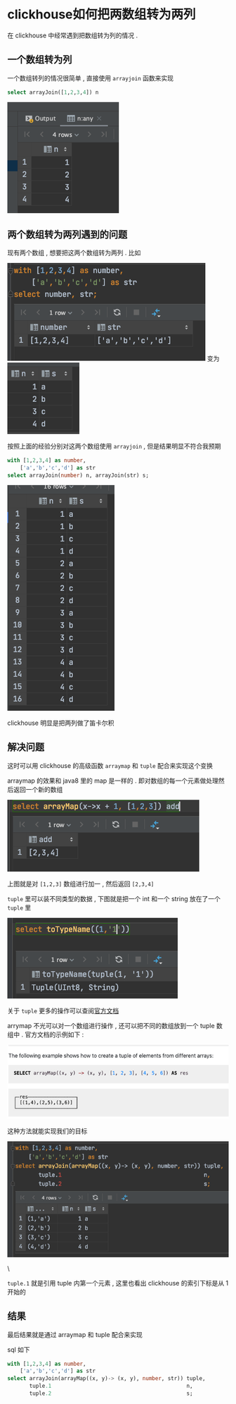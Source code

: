 # clickhouse如何把两数组转为两列


在 clickhouse 中经常遇到把数组转为列的情况 . 

## 一个数组转为列

一个数组转列的情况很简单 , 直接使用 `arrayjoin` 函数来实现

```sql
select arrayJoin([1,2,3,4]) n
```

![image-20200904154153887](image-20200904154153887.png)



## 两个数组转为两列遇到的问题

现有两个数组 , 想要把这两个数组转为两列 .  比如



![image-20200911165627074](image-20200911165627074.png)   变为   ![image-20200911165722019](image-20200911165722019.png)



按照上面的经验分别对这两个数组使用 `arrayjoin`  , 但是结果明显不符合我预期

```sql
with [1,2,3,4] as number,
    ['a','b','c','d'] as str
select arrayJoin(number) n, arrayJoin(str) s;
```

![image-20200911170248197](image-20200911170248197.png)

clickhouse 明显是把两列做了笛卡尔积

## 解决问题

这时可以用 clickhouse 的高级函数 `arraymap` 和 `tuple` 配合来实现这个变换

arraymap 的效果和 java8 里的 map 是一样的 . 即对数组的每一个元素做处理然后返回一个新的数组



![image-20200911171039087](image-20200911171039087.png)



上图就是对 `[1,2,3]` 数组进行加一 , 然后返回 `[2,3,4]`

`tuple` 里可以装不同类型的数据 , 下图就是把一个 int 和一个 string 放在了一个 `tuple` 里



![image-20200911171309314](image-20200911171309314.png)



关于 `tuple` 更多的操作可以查阅[官方文档](https://clickhouse.tech/docs/en/sql-reference/data-types/tuple/)



arrymap 不光可以对一个数组进行操作 , 还可以把不同的数组放到一个 tuple 数组中 . 官方文档的示例如下 :



![image-20200911172215792](image-20200911172215792.png)



这种方法就能实现我们的目标

![image-20200911172314295](image-20200911172314295.png)

\

`tuple.1` 就是引用 tuple 内第一个元素 , 这里也看出 clickhouse 的索引下标是从 1 开始的



## 结果

最后结果就是通过 arraymap 和 tuple 配合来实现

sql 如下

```sql
with [1,2,3,4] as number,
    ['a','b','c','d'] as str
select arrayJoin(arrayMap((x, y)-> (x, y), number, str)) tuple,
       tuple.1                                           n,
       tuple.2                                           s;
```


